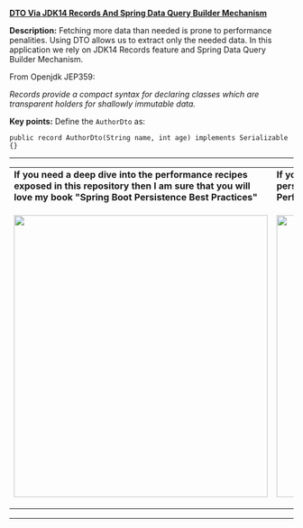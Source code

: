 **[DTO Via JDK14 Records And Spring Data Query Builder Mechanism](https://github.com/AnghelLeonard/Hibernate-SpringBoot/tree/master/HibernateSpringBootDtoRecordConstructor)**

**Description:** Fetching more data than needed is prone to performance penalities. Using DTO allows us to extract only the needed data. In this application we rely on JDK14 Records feature and Spring Data Query Builder Mechanism.

From Openjdk JEP359:

*Records provide a compact syntax for declaring classes which are transparent holders for shallowly immutable data.*
 
**Key points:**
Define the `AuthorDto` as:

`public record AuthorDto(String name, int age) implements Serializable {}`

-----------------------------------------------------------------------------------------------------------------------    
<table>
     <tr><td><b>If you need a deep dive into the performance recipes exposed in this repository then I am sure that you will love my book "Spring Boot Persistence Best Practices"</b></td><td><b>If you need a hand of tips and illustrations of 100+ Java persistence performance issues then "Java Persistence Performance Illustrated Guide" is for you.</b></td></tr>
     <tr><td>
<a href="https://www.apress.com/us/book/9781484256251"><p align="left"><img src="https://github.com/AnghelLeonard/Hibernate-SpringBoot/blob/master/Spring%20Boot%20Persistence%20Best%20Practices.jpg" height="500" width="450"/></p></a>
</td><td>
<a href="https://leanpub.com/java-persistence-performance-illustrated-guide"><p align="right"><img src="https://github.com/AnghelLeonard/Hibernate-SpringBoot/blob/master/Java%20Persistence%20Performance%20Illustrated%20Guide.jpg" height="500" width="450"/></p></a>
</td></tr></table>

-----------------------------------------------------------------------------------------------------------------------    

